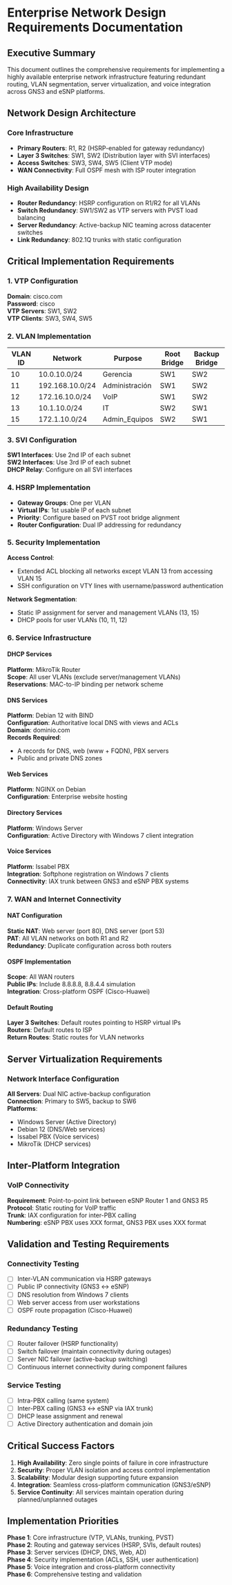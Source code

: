 # Enterprise Network Design Requirements Documentation

## Executive Summary

This document outlines the comprehensive requirements for implementing a highly available enterprise network infrastructure featuring redundant routing, VLAN segmentation, server virtualization, and voice integration across GNS3 and eSNP platforms.

## Network Design Architecture

### Core Infrastructure

- **Primary Routers**: R1, R2 (HSRP-enabled for gateway redundancy)
- **Layer 3 Switches**: SW1, SW2 (Distribution layer with SVI interfaces)
- **Access Switches**: SW3, SW4, SW5 (Client VTP mode)
- **WAN Connectivity**: Full OSPF mesh with ISP router integration

### High Availability Design

- **Router Redundancy**: HSRP configuration on R1/R2 for all VLANs
- **Switch Redundancy**: SW1/SW2 as VTP servers with PVST load balancing
- **Server Redundancy**: Active-backup NIC teaming across datacenter switches
- **Link Redundancy**: 802.1Q trunks with static configuration

## Critical Implementation Requirements

### 1. VTP Configuration

**Domain**: cisco.com  
**Password**: cisco  
**VTP Servers**: SW1, SW2  
**VTP Clients**: SW3, SW4, SW5

### 2. VLAN Implementation

| VLAN ID | Network         | Purpose        | Root Bridge | Backup Bridge |
| ------- | --------------- | -------------- | ----------- | ------------- |
| 10      | 10.0.10.0/24    | Gerencia       | SW1         | SW2           |
| 11      | 192.168.10.0/24 | Administración | SW1         | SW2           |
| 12      | 172.16.10.0/24  | VoIP           | SW1         | SW2           |
| 13      | 10.1.10.0/24    | IT             | SW2         | SW1           |
| 15      | 172.1.10.0/24   | Admin_Equipos  | SW2         | SW1           |

### 3. SVI Configuration

**SW1 Interfaces**: Use 2nd IP of each subnet  
**SW2 Interfaces**: Use 3rd IP of each subnet  
**DHCP Relay**: Configure on all SVI interfaces

### 4. HSRP Implementation

- **Gateway Groups**: One per VLAN
- **Virtual IPs**: 1st usable IP of each subnet
- **Priority**: Configure based on PVST root bridge alignment
- **Router Configuration**: Dual IP addressing for redundancy

### 5. Security Implementation

**Access Control**:

- Extended ACL blocking all networks except VLAN 13 from accessing VLAN 15
- SSH configuration on VTY lines with username/password authentication

**Network Segmentation**:

- Static IP assignment for server and management VLANs (13, 15)
- DHCP pools for user VLANs (10, 11, 12)

### 6. Service Infrastructure

#### DHCP Services

**Platform**: MikroTik Router  
**Scope**: All user VLANs (exclude server/management VLANs)  
**Reservations**: MAC-to-IP binding per network scheme

#### DNS Services

**Platform**: Debian 12 with BIND  
**Configuration**: Authoritative local DNS with views and ACLs  
**Domain**: dominio.com  
**Records Required**:

- A records for DNS, web (www + FQDN), PBX servers
- Public and private DNS zones

#### Web Services

**Platform**: NGINX on Debian  
**Configuration**: Enterprise website hosting

#### Directory Services

**Platform**: Windows Server  
**Configuration**: Active Directory with Windows 7 client integration

#### Voice Services

**Platform**: Issabel PBX  
**Integration**: Softphone registration on Windows 7 clients  
**Connectivity**: IAX trunk between GNS3 and eSNP PBX systems

### 7. WAN and Internet Connectivity

#### NAT Configuration

**Static NAT**: Web server (port 80), DNS server (port 53)  
**PAT**: All VLAN networks on both R1 and R2  
**Redundancy**: Duplicate configuration across both routers

#### OSPF Implementation

**Scope**: All WAN routers  
**Public IPs**: Include 8.8.8.8, 8.8.4.4 simulation  
**Integration**: Cross-platform OSPF (Cisco-Huawei)

#### Default Routing

**Layer 3 Switches**: Default routes pointing to HSRP virtual IPs  
**Routers**: Default routes to ISP  
**Return Routes**: Static routes for VLAN networks

## Server Virtualization Requirements

### Network Interface Configuration

**All Servers**: Dual NIC active-backup configuration  
**Connection**: Primary to SW5, backup to SW6  
**Platforms**:

- Windows Server (Active Directory)
- Debian 12 (DNS/Web services)
- Issabel PBX (Voice services)
- MikroTik (DHCP services)

## Inter-Platform Integration

### VoIP Connectivity

**Requirement**: Point-to-point link between eSNP Router 1 and GNS3 R5  
**Protocol**: Static routing for VoIP traffic  
**Trunk**: IAX configuration for inter-PBX calling  
**Numbering**: eSNP PBX uses XXX format, GNS3 PBX uses XXX format

## Validation and Testing Requirements

### Connectivity Testing

- [ ] Inter-VLAN communication via HSRP gateways
- [ ] Public IP connectivity (GNS3 ↔ eSNP)
- [ ] DNS resolution from Windows 7 clients
- [ ] Web server access from user workstations
- [ ] OSPF route propagation (Cisco-Huawei)

### Redundancy Testing

- [ ] Router failover (HSRP functionality)
- [ ] Switch failover (maintain connectivity during outages)
- [ ] Server NIC failover (active-backup switching)
- [ ] Continuous internet connectivity during component failures

### Service Testing

- [ ] Intra-PBX calling (same system)
- [ ] Inter-PBX calling (GNS3 ↔ eSNP via IAX trunk)
- [ ] DHCP lease assignment and renewal
- [ ] Active Directory authentication and domain join

## Critical Success Factors

1. **High Availability**: Zero single points of failure in core infrastructure
2. **Security**: Proper VLAN isolation and access control implementation
3. **Scalability**: Modular design supporting future expansion
4. **Integration**: Seamless cross-platform communication (GNS3/eSNP)
5. **Service Continuity**: All services maintain operation during planned/unplanned outages

## Implementation Priorities

**Phase 1**: Core infrastructure (VTP, VLANs, trunking, PVST)  
**Phase 2**: Routing and gateway services (HSRP, SVIs, default routes)  
**Phase 3**: Server services (DHCP, DNS, Web, AD)  
**Phase 4**: Security implementation (ACLs, SSH, user authentication)  
**Phase 5**: Voice integration and cross-platform connectivity  
**Phase 6**: Comprehensive testing and validation
